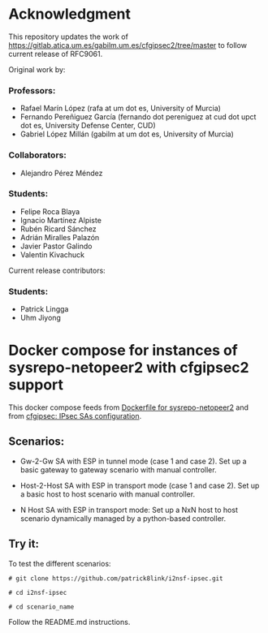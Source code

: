 # Acknowledgment
This repository updates the work of https://gitlab.atica.um.es/gabilm.um.es/cfgipsec2/tree/master to follow current release of RFC9061.

Original work by:
### Professors:

- Rafael Marín López (rafa at um dot es, University of Murcia)
- Fernando Pereñiguez García (fernando dot pereniguez at cud dot upct dot es, University Defense Center, CUD)
- Gabriel López Millán (gabilm at um dot es, University of Murcia)

### Collaborators:

- Alejandro Pérez Méndez

### Students:

- Felipe Roca Blaya
- Ignacio Martínez Alpiste
- Rubén Ricard Sánchez
- Adrián Miralles Palazón
- Javier Pastor Galindo
- Valentin Kivachuck

Current release contributors:
### Students:
- Patrick Lingga
- Uhm Jiyong

# Docker compose for instances of sysrepo-netopeer2 with cfgipsec2 support


This docker compose feeds from [Dockerfile for sysrepo-netopeer2](https://github.com/sysrepo-archive/docker-sysrepo-netopeer2) and from [cfgipsec: IPsec SAs configuration](https://github.com/patrick8link/i2nsf-ipsec).

## Scenarios:

- Gw-2-Gw SA with ESP in tunnel mode (case 1 and case 2). Set up a basic gateway to gateway scenario with manual controller. 

- Host-2-Host SA with ESP in transport mode (case 1 and case 2). Set up a basic host to host scenario with manual controller. 

- N Host SA with ESP in transport mode: Set up a NxN host to host scenario dynamically managed by a python-based controller. 


## Try it:

To test the different scenarios:

`# git clone https://github.com/patrick8link/i2nsf-ipsec.git `

`# cd i2nsf-ipsec`

`# cd scenario_name`

Follow the README.md instructions.






 




















